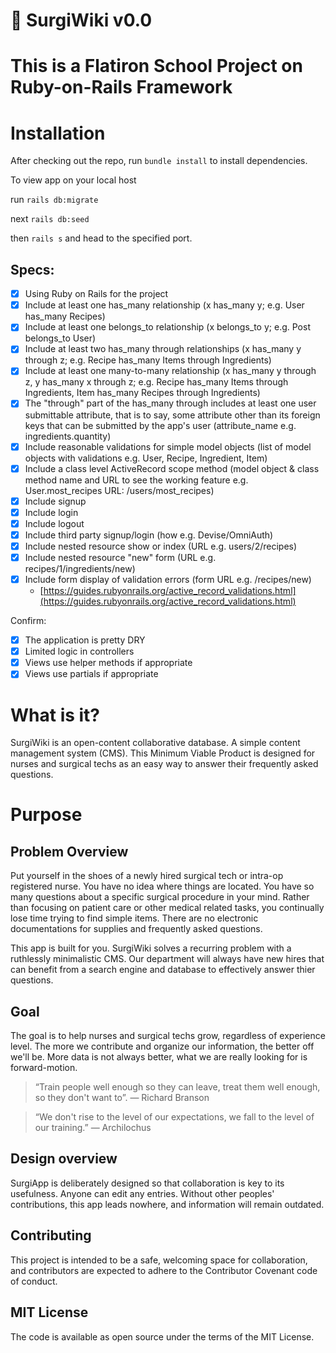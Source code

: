 # 🦦 SurgiWiki v0.0

# This is a Flatiron School Project on Ruby-on-Rails Framework

# Installation
After checking out the repo, run `bundle install` to install dependencies.

To view app on your local host

run `rails db:migrate`

next `rails db:seed`

then `rails s` and head to the specified port.

## Specs: 

- [x]  Using Ruby on Rails for the project
- [x]  Include at least one has_many relationship (x has_many y; e.g. User has_many Recipes)
- [x]  Include at least one belongs_to relationship (x belongs_to y; e.g. Post belongs_to User)
- [x]  Include at least two has_many through relationships (x has_many y through z; e.g. Recipe has_many Items through Ingredients)
- [x]  Include at least one many-to-many relationship (x has_many y through z, y has_many x through z; e.g. Recipe has_many Items through Ingredients, Item has_many Recipes through Ingredients)
- [x]  The "through" part of the has_many through includes at least one user submittable attribute, that is to say, some attribute other than its foreign keys that can be submitted by the app's user (attribute_name e.g. ingredients.quantity)
- [x]  Include reasonable validations for simple model objects (list of model objects with validations e.g. User, Recipe, Ingredient, Item)
- [x]  Include a class level ActiveRecord scope method (model object & class method name and URL to see the working feature e.g. User.most_recipes URL: /users/most_recipes)
- [x]  Include signup
- [x]  Include login
- [x]  Include logout
- [x]  Include third party signup/login (how e.g. Devise/OmniAuth)
- [x]  Include nested resource show or index (URL e.g. users/2/recipes)
- [x]  Include nested resource "new" form (URL e.g. recipes/1/ingredients/new)
- [x]  Include form display of validation errors (form URL e.g. /recipes/new)
    - [https://guides.rubyonrails.org/active_record_validations.html](https://guides.rubyonrails.org/active_record_validations.html)

Confirm:

- [x]  The application is pretty DRY
- [x]  Limited logic in controllers
- [x]  Views use helper methods if appropriate
- [x]  Views use partials if appropriate

# What is it?
SurgiWiki is an open-content collaborative database. A simple content management system (CMS). This Minimum Viable Product is designed for nurses and surgical techs as an easy way to answer their frequently asked questions. 

# Purpose

## Problem Overview
Put yourself in the shoes of a newly hired surgical tech or intra-op registered nurse. You have no idea where things are located. You have so many questions about a specific surgical procedure in your mind. Rather than focusing on patient care or other medical related tasks, you continually lose time trying to find simple items. There are no electronic documentations for supplies and frequently asked questions.

This app is built for you. SurgiWiki solves a recurring problem with a ruthlessly minimalistic CMS. Our department will always have new hires that can benefit from a search engine and database to effectively answer thier questions.

## Goal
The goal is to help nurses and surgical techs grow, regardless of experience level. The more we contribute and organize our information, the better off we'll be. More data is not always better, what we are really looking for is forward-motion.

> “Train people well enough so they can leave, treat them well enough, so they don't want to”. — Richard Branson

> “We don't rise to the level of our expectations, we fall to the level of our training.” ― Archilochus

## Design overview
SurgiApp is deliberately designed so that collaboration is key to its usefulness. Anyone can edit any entries. Without other peoples' contributions, this app leads nowhere, and information will remain outdated.

## Contributing
This project is intended to be a safe, welcoming space for collaboration, and contributors are expected to adhere to the Contributor Covenant code of conduct.

## MIT License
The code is available as open source under the terms of the MIT License.
